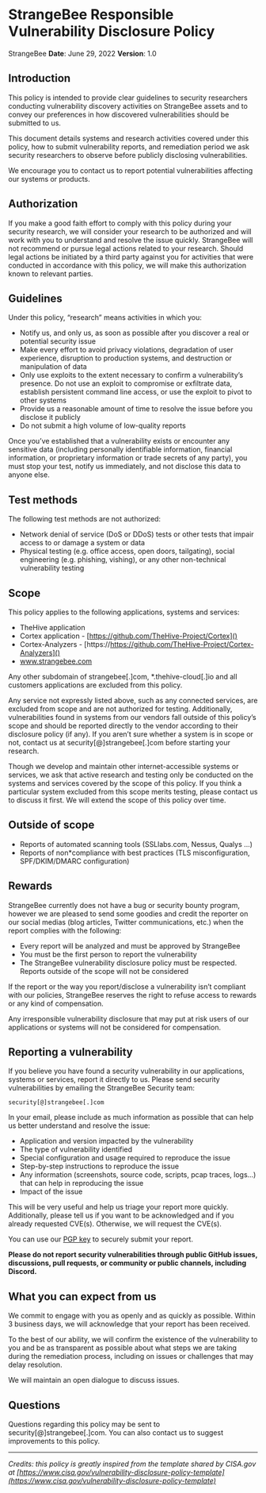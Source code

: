 # StrangeBee Responsible Vulnerability Disclosure Policy

StrangeBee
**Date**: June 29, 2022
**Version**: 1.0

## Introduction
This policy is intended to provide clear guidelines to security researchers  conducting vulnerability discovery activities on StrangeBee assets and to convey our preferences in how discovered vulnerabilities should be submitted to us.

This document details systems and research activities covered under this policy, how to submit vulnerability reports, and remediation period we ask security researchers to observe before publicly disclosing vulnerabilities.

We encourage you to contact us to report potential vulnerabilities affecting our systems or products.


## Authorization
If you make a good faith effort to comply with this policy during your security research, we will consider your research to be authorized and will work with you to understand and resolve the issue quickly. StrangeBee will not recommend or pursue legal actions related to your research. Should legal actions be initiated by a third party against you for activities that were conducted in accordance with this policy, we will make this authorization known to relevant parties.


## Guidelines
Under this policy, “research” means activities in which you:

* Notify us, and only us, as soon as possible after you discover a real or potential security issue
* Make every effort to avoid privacy violations, degradation of user experience, disruption to production systems, and destruction or manipulation of data
*	Only use exploits to the extent necessary to confirm a vulnerability’s presence. Do not use an exploit to compromise or exfiltrate data, establish persistent command line access, or use the exploit to pivot to other systems
*	Provide us a reasonable amount of time to resolve the issue before you disclose it publicly
*	Do not submit a high volume of low-quality reports

Once you’ve established that a vulnerability exists or encounter any sensitive data (including personally identifiable information, financial information, or proprietary information or trade secrets of any party), you must stop your test, notify us immediately, and not disclose this data to anyone else.


## Test methods
The following test methods are not authorized:

*	Network denial of service (DoS or DDoS) tests or other tests that impair access to or damage a system or data
*	Physical testing (e.g. office access, open doors, tailgating), social engineering (e.g. phishing, vishing), or any other non-technical vulnerability testing


## Scope
This policy applies to the following applications, systems and services: 

* TheHive application
* Cortex application - [https://github.com/TheHive-Project/Cortex]()
* Cortex-Analyzers - [https://https://github.com/TheHive-Project/Cortex-Analyzers]()
* www.strangebee.com

Any other subdomain of strangebee[.]com, \*.thehive-cloud[.]io and all customers applications are excluded from this policy.

Any service not expressly listed above, such as any connected services, are excluded from scope and are not authorized for testing. Additionally, vulnerabilities found in systems from our vendors fall outside of this policy’s scope and should be reported directly to the vendor according to their disclosure policy (if any). If you aren’t sure whether a system is in scope or not, contact us at security[@]strangebee[.]com before starting your research.

Though we develop and maintain other internet-accessible systems or services, we ask that active research and testing only be conducted on the systems and services covered by the scope of this policy. If you think a particular system excluded from this  scope merits testing, please contact us to discuss it first. We will extend the scope of this policy over time.


## Outside of scope
*	Reports of automated scanning tools (SSLlabs.com, Nessus, Qualys …)
*	Reports of non*compliance with best practices (TLS misconfiguration, SPF/DKIM/DMARC configuration)


## Rewards
StrangeBee currently does not have a bug or security bounty program, however we are pleased to send some goodies and credit the reporter on our social medias (blog articles, Twitter communications, etc.) when the report complies with the following:

*	Every report will be analyzed and must be approved by StrangeBee
*	You must be the first person to report the vulnerability
*	The StrangeBee vulnerability disclosure policy must be respected. Reports outside of the scope will not be considered

If the report or the way you report/disclose a vulnerability isn’t compliant with our policies, StrangeBee reserves the right to refuse access to rewards or any kind of compensation.

Any irresponsible vulnerability disclosure that may put at risk users of our applications or systems will not be considered for compensation.


## Reporting a vulnerability
If you believe you have found a security vulnerability in our applications, systems or services, report it directly to us. Please send security vulnerabilities by emailing the StrangeBee Security team:

```
security[@]strangebee[.]com
```

In your email, please include as much information as possible that can help us better understand and resolve the issue:

* Application and version impacted by the vulnerability
* The type of vulnerability identified
* Special configuration and usage required to reproduce the issue
* Step-by-step instructions to reproduce the issue
* Any information (screenshots, source code, scripts, pcap traces, logs...) that can help in reproducing the issue
* Impact of the issue

This will be very useful and help us triage your report more quickly. Additionally, please tell us if you want to be acknowledged and if you already requested CVE(s). Otherwise, we will request the CVE(s).

You can use our [PGP key](./../PGP%20keys/security-at-strangebee-dot-com.key) to securely submit your report.

**Please do not report security vulnerabilities through public GitHub issues, discussions, pull requests, or community or public channels, including Discord.**


## What you can expect from us
We commit to engage with you as openly and as quickly as possible. Within 3 business days, we will acknowledge that your report has been received.

To the best of our ability, we will confirm the existence of the vulnerability to you and be as transparent as possible about what steps we are taking during the remediation process, including on issues or challenges that may delay resolution.

We will maintain an open dialogue to discuss issues.


## Questions
Questions regarding this policy may be sent to security[@]strangebee[.]com. You can also contact us to suggest improvements to this policy.

---
_Credits: this policy is greatly inspired from the template shared by CISA.gov at [https://www.cisa.gov/vulnerability-disclosure-policy-template](https://www.cisa.gov/vulnerability-disclosure-policy-template)_